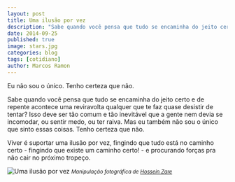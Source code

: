 ```yaml
---
layout: post
title: Uma ilusão por vez
description: "Sabe quando você pensa que tudo se encaminha do jeito certo e de repente acontece uma reviravolta qualquer que te faz quase desistir de tentar?"
date: 2014-09-25
published: true
image: stars.jpg
categories: blog
tags: [cotidiano]
author: Marcos Ramon
---
```


Eu não sou o único. Tenho certeza que não.

Sabe quando você pensa que tudo se encaminha do jeito certo e de repente acontece uma reviravolta qualquer que te faz quase desistir de tentar? Isso deve ser tão comum e tão inevitável que a gente nem devia se incomodar, ou sentir medo, ou ter raiva. Mas eu também não sou o único que sinto essas coisas. Tenho certeza que não.

Viver é suportar uma ilusão por vez, fingindo que tudo está no caminho certo - fingindo que existe um caminho certo! - e procurando forças pra não cair no próximo tropeço.


![Uma ilusão por vez](http://4.bp.blogspot.com/-rJuOsRfzWIY/U_5nttIPItI/AAAAAAABDMo/nKqVWkhO7VM/s1600/Hossein-Zare04.jpg)
<small>*Manipulação fotográfica de [Hossein Zare](https://500px.com/hossein-zare)*</small>
